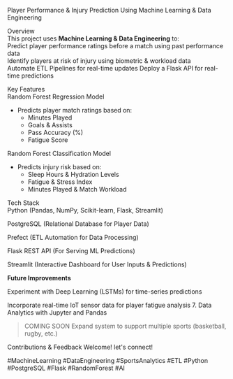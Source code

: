 Player Performance & Injury Prediction Using Machine Learning & Data Engineering 

Overview  
This project uses **Machine Learning & Data Engineering** to:  
Predict player performance ratings before a match using past performance data  
Identify players at risk of injury using biometric & workload data  
Automate ETL Pipelines for real-time updates
Deploy a Flask API for real-time predictions 

Key Features  
Random Forest Regression Model
- Predicts player match ratings based on:  
  - Minutes Played
  - Goals & Assists
  - Pass Accuracy (%)
  - Fatigue Score

Random Forest Classification Model
- Predicts injury risk based on:  
  - Sleep Hours & Hydration Levels
  - Fatigue & Stress Index
  - Minutes Played & Match Workload

Tech Stack  
Python (Pandas, NumPy, Scikit-learn, Flask, Streamlit)

PostgreSQL (Relational Database for Player Data)

Prefect (ETL Automation for Data Processing) 

Flask REST API (For Serving ML Predictions)

Streamlit (Interactive Dashboard for User Inputs & Predictions)  


**Future Improvements**

Experiment with Deep Learning (LSTMs) for time-series predictions

Incorporate real-time IoT sensor data for player fatigue analysis
7. Data Analytics with Jupyter and Pandas
> COMING SOON
Expand system to support multiple sports (basketball, rugby, etc.)

Contributions & Feedback Welcome!
let's connect! 

#MachineLearning #DataEngineering #SportsAnalytics #ETL #Python #PostgreSQL #Flask #RandomForest #AI
